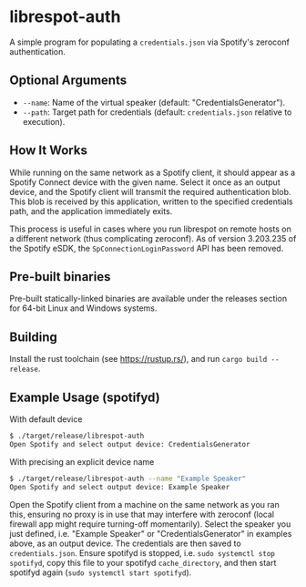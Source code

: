 # librespot-auth

A simple program for populating a `credentials.json` via Spotify's zeroconf authentication.

## Optional Arguments

- `--name`: Name of the virtual speaker (default: "CredentialsGenerator").
- `--path`: Target path for credentials (default: `credentials.json` relative to execution).

## How It Works

While running on the same network as a Spotify client, it should appear as a Spotify Connect device with the given name. Select it once as an output device, and the Spotify client will transmit the required authentication blob. This blob is received by this application, written to the specified credentials path, and the application immediately exits.

This process is useful in cases where you run librespot on remote hosts on a different network (thus complicating zeroconf). As of version 3.203.235 of the Spotify eSDK, the `SpConnectionLoginPassword` API has been removed.

## Pre-built binaries

Pre-built statically-linked binaries are available under the releases section for 64-bit Linux and Windows systems.

## Building

Install the rust toolchain (see https://rustup.rs/), and run `cargo build --release`.

## Example Usage (spotifyd)

With default device
```bash
$ ./target/release/librespot-auth
Open Spotify and select output device: CredentialsGenerator
```
With precising an explicit device name
```bash
$ ./target/release/librespot-auth --name "Example Speaker"
Open Spotify and select output device: Example Speaker
```

Open the Spotify client from a machine on the same network as you ran this, ensuring no proxy is in use that may interfere with zeroconf (local firewall app might require turning-off momentarily). Select the speaker you just defined, i.e. "Example Speaker" or "CredentialsGenerator" in examples above, as an output device. The credentials are then saved to `credentials.json`. Ensure spotifyd is stopped, i.e. `sudo systemctl stop spotifyd`, copy this file to your spotifyd `cache_directory`, and then start spotifyd again (`sudo systemctl start spotifyd`).
